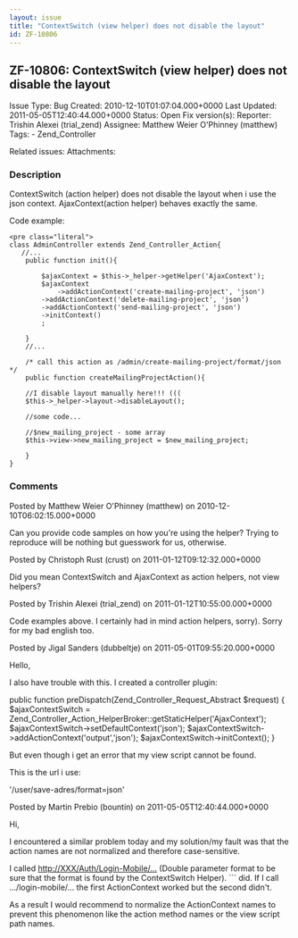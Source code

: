 ```yaml
---
layout: issue
title: "ContextSwitch (view helper) does not disable the layout"
id: ZF-10806
---
```


ZF-10806: ContextSwitch (view helper) does not disable the layout
-----------------------------------------------------------------

 Issue Type: Bug Created: 2010-12-10T01:07:04.000+0000 Last Updated: 2011-05-05T12:40:44.000+0000 Status: Open Fix version(s): 
 Reporter:  Trishin Alexei (trial\_zend)  Assignee:  Matthew Weier O'Phinney (matthew)  Tags: - Zend\_Controller
 
 Related issues: 
 Attachments: 
### Description

ContextSwitch (action helper) does not disable the layout when i use the json context. AjaxContext(action helper) behaves exactly the same.

Code example:

 
    <pre class="literal">
    class AdminController extends Zend_Controller_Action{
       //...
        public function init(){
            
            $ajaxContext = $this->_helper->getHelper('AjaxContext');
            $ajaxContext
                ->addActionContext('create-mailing-project', 'json')
            ->addActionContext('delete-mailing-project', 'json')
            ->addActionContext('send-mailing-project', 'json')
            ->initContext()
            ;
                    
        }
        //...
    
        /* call this action as /admin/create-mailing-project/format/json */
        public function createMailingProjectAction(){
        
        //I disable layout manually here!!! (((
        $this->_helper->layout->disableLayout();
        
        //some code...
        
        //$new_mailing_project - some array
        $this->view->new_mailing_project = $new_mailing_project;
                
        }
    }


 

 

### Comments

Posted by Matthew Weier O'Phinney (matthew) on 2010-12-10T06:02:15.000+0000

Can you provide code samples on how you're using the helper? Trying to reproduce will be nothing but guesswork for us, otherwise.

 

 

Posted by Christoph Rust (crust) on 2011-01-12T09:12:32.000+0000

Did you mean ContextSwitch and AjaxContext as action helpers, not view helpers?

 

 

Posted by Trishin Alexei (trial\_zend) on 2011-01-12T10:55:00.000+0000

Code examples above. I certainly had in mind action helpers, sorry). Sorry for my bad english too.

 

 

Posted by Jigal Sanders (dubbeltje) on 2011-05-01T09:55:20.000+0000

Hello,

I also have trouble with this. I created a controller plugin:

public function preDispatch(Zend\_Controller\_Request\_Abstract $request) { $ajaxContextSwitch = Zend\_Controller\_Action\_HelperBroker::getStaticHelper('AjaxContext'); $ajaxContextSwitch->setDefaultContext('json'); $ajaxContextSwitch->addActionContext('output','json'); $ajaxContextSwitch->initContext(); }

But even though i get an error that my view script cannot be found.

This is the url i use:

'/user/save-adres/format=json'

 

 

Posted by Martin Prebio (bountin) on 2011-05-05T12:40:44.000+0000

Hi,

I encountered a similar problem today and my solution/my fault was that the action names are not normalized and therefore case-sensitive.

I called [http://XXX/Auth/Login-Mobile/…](http://XXX/Auth/Login-Mobile/format/json/?format=json) (Double parameter format to be sure that the format is found by the ContextSwitch Helper). ``` did. If I call .../login-mobile/... the first ActionContext worked but the second didn't.

As a result I would recommend to normalize the ActionContext names to prevent this phenomenon like the action method names or the view script path names.

 

 